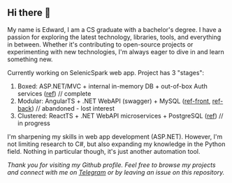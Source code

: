 ## Hi there 👋  


My name is Edward, I am a CS graduate with a bachelor's degree. I have a passion for exploring the latest technology, libraries, tools, and everything in between. Whether it's contributing to open-source projects or experimenting with new technologies, I'm always eager to dive in and learn something new.  


Currently working on SelenicSpark web app. Project has 3 "stages": 
1. Boxed: ASP.NET/MVC + internal in-memory DB + out-of-box Auth services ([ref](https://github.com/HardcoreMagazine/SelenicSparkApp)) // complete
2. Modular: AngularTS + .NET WebAPI (swagger) + MySQL ([ref-front](https://github.com/HardcoreMagazine/SelenicSparkApp_v2_Angular), [ref-back](https://github.com/HardcoreMagazine/SelenicSparkApp_v2_WebAPI)) // abandoned - lost interest
3. Clustered: ReactTS + .NET WebAPI microservices + PostgreSQL ([ref](https://github.com/HardcoreMagazine/SelenicSparkApp3)) // in progress


I'm sharpening my skills in web app development (ASP.NET). However, I'm not limiting research to C#, but also expanding my knowledge in the Python field. Nothing in particular though, it's just another automation tool. 


*Thank you for visiting my Github profile. Feel free to browse my projects and connect with me on [Telegram](https://t.me/hardcoremagazine) or by leaving an issue on this repository.*  
